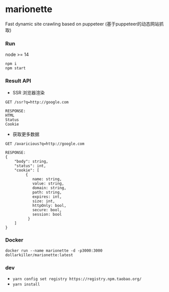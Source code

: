# marionette
Fast dynamic site crawling based on puppeteer (基于puppeteer的动态网站抓取)

### Run
node >= 14
``` 
npm i
npm start
```

### Result API
- SSR 浏览器渲染
``` 
GET /ssr?q=http://google.com

RESPONSE:
HTML  
Status
Cookie
```
- 获取更多数据
``` 
GET /avaricious?q=http://google.com

RESPONSE:
{
    "body": string,
    "status": int,
    "cookie": [
         {
            name: string,
            value: string,
            domain: string,
            path: string,
            expires: int,
            size: int,
            httpOnly: bool,
            secure: bool,
            session: bool
          }
    ]
}
```

### Docker
``` 
docker run --name marionette -d -p3000:3000 dollarkiller/marionette:latest
```

### dev
- `yarn config set registry https://registry.npm.taobao.org/`
- `yarn install`